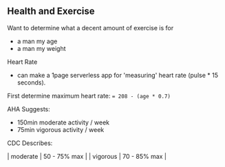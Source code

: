 ## Health and Exercise

Want to determine what a decent amount of exercise is for
- a man my age
- a man my weight

Heart Rate
- can make a 1page serverless app for 'measuring' heart rate (pulse * 15 seconds).

First determine maximum heart rate:
`= 208 - (age * 0.7)`


AHA Suggests:
- 150min moderate activity / week
- 75min vigorous activity / week

CDC Describes:

| moderate | 50 - 75% max |
| vigorous | 70 - 85% max |
